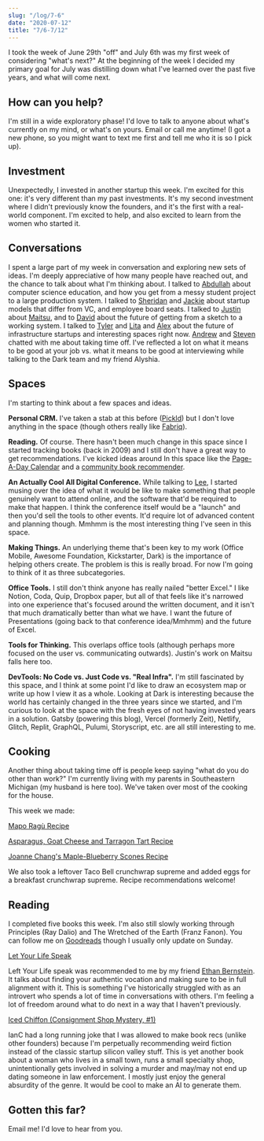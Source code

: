 ```yaml
---
slug: "/log/7-6"
date: "2020-07-12"
title: "7/6-7/12"
---
```


I took the week of June 29th "off" and July 6th was my first week of considering "what's next?"  At the beginning of the week I decided my primary goal for July was distilling down what I've learned over the past five years, and what will come next. 

## How can you help?

I'm still in a wide exploratory phase! I'd love to talk to anyone about what's currently on my mind, or what's on yours. Email or call me anytime! (I got a new phone, so you might want to text me first and tell me who it is so I pick up).

## Investment

Unexpectedly, I invested in another startup this week. I'm excited for this one: it's very different than my past investments. It's my second investment where I didn't previously know the founders, and it's the first with a real-world component. I'm excited to help, and also excited to learn from the women who started it.

## Conversations

I spent a large part of my week in conversation and exploring new sets of ideas. I'm deeply appreciative of how many people have reached out, and the chance to talk about what I'm thinking about. I talked to [Abdullah](https://twitter.com/Abdulla28177199) about computer science education, and how you get from a messy student project to a large production system. I talked to [Sheridan](https://twitter.com/sheridanvk) and [Jackie](https://twitter.com/jackiehluo) about startup models that differ from VC, and employee board seats. I talked to [Justin](https://twitter.com/jedmund) about [Maitsu](https://maitsu.co/), and to [David](davidhoang) about the future of getting from a sketch to a working system. I talked to [Tyler](https://twitter.com/TylerJewell) and [Lita](https://twitter.com/litacho) and [Alex](https://twitter.com/hausdorff_space) about the future of infrastructure startups and interesting spaces right now. [Andrew](https://twitter.com/andrewparker) and [Steven](https://twitter.com/sbenario) chatted with me about taking time off. I've reflected a lot on what it means to be good at your job vs. what it means to be good at interviewing while talking to the Dark team and my friend Alyshia.

## Spaces

I'm starting to think about a few spaces and ideas.

**Personal CRM.** I've taken a stab at this before ([Pickld](https://blog.ellenchisa.com/startup-lockdown-day-1-pickld-cef191820107)) but I don't love anything in the space (though others really like [Fabriq](https://www.ourfabriq.com/)).

**Reading.** Of course. There hasn't been much change in this space since I started tracking books (back in 2009) and I still don't have a great way to get recommendations. I've kicked ideas around In this space like the [Page-A-Day Calendar](https://blog.ellenchisa.com/ellens-page-a-day-book-calendar-cbad860e94e4) and a [community book recommender](https://twitter.com/ellenchisa/status/1245860045469839363).

**An Actually Cool All Digital Conference.** While talking to [Lee](https://twitter.com/terronk), I started musing over the idea of what it would be like to make something that people genuinely want to attend online, and the software that'd be required to make that happen. I think the conference itself would be a "launch" and then you'd sell the tools to other events. It'd require lot of advanced content and planning though. Mmhmm is the most interesting thing I've seen in this space.

**Making Things.** An underlying theme that's been key to my work (Office Mobile, Awesome Foundation, Kickstarter, Dark) is the importance of helping others create. The problem is this is really broad. For now I'm going to think of it as three subcategories.

**Office Tools.** I still don't think anyone has really nailed "better Excel." I like Notion, Coda, Quip, Dropbox paper, but all of that feels like it's narrowed into one experience that's focused around the written document, and it isn't that much dramatically better than what we have. I want the future of Presentations (going back to that conference idea/Mmhmm) and the future of Excel.

**Tools for Thinking.** This overlaps office tools (although perhaps more focused on the user vs. communicating outwards). Justin's work on Maitsu falls here too.

**DevTools: No Code vs. Just Code vs. "Real Infra".** I'm still fascinated by this space, and I think at some point I'd like to draw an ecosystem map or write up how I view it as a whole. Looking at Dark is interesting because the world has certainly changed in the three years since we started, and I'm curious to look at the space with the fresh eyes of not having invested years in a solution. Gatsby (powering this blog), Vercel (formerly Zeit), Netlify, Glitch, Replit, GraphQL, Pulumi, Storyscript, etc. are all still interesting to me.

## Cooking

Another thing about taking time off is people keep saying "what do you do other than work?" I'm currently living with my parents in Southeastern Michigan (my husband is here too). We've taken over most of the cooking for the house.

This week we made:

[Mapo Ragù Recipe](https://cooking.nytimes.com/recipes/1018404-mapo-ragu?action=click&module=RecipeBox&pgType=recipebox-page&region=all&rank=13)

[Asparagus, Goat Cheese and Tarragon Tart Recipe](https://cooking.nytimes.com/recipes/1020920-asparagus-goat-cheese-and-tarragon-tart)

[Joanne Chang's Maple-Blueberry Scones Recipe](https://cooking.nytimes.com/recipes/1021206-joanne-changs-maple-blueberry-scones)

We also took a leftover Taco Bell crunchwrap supreme and added eggs for a breakfast crunchwrap supreme. Recipe recommendations welcome!

## Reading

I completed five books this week. I'm also still slowly working through Principles (Ray Dalio) and The Wretched of the Earth (Franz Fanon). You can follow me on [Goodreads](https://www.goodreads.com/ellenchisa) though I usually only update on Sunday.

[Let Your Life Speak](https://www.goodreads.com/book/show/67862.Let_Your_Life_Speak)

Left Your Life speak was recommended to me by my friend [Ethan Bernstein](https://twitter.com/ethanzbernstein). It talks about finding your authentic vocation and making sure to be in full alignment with it. This is something I've historically struggled with as an introvert who spends a lot of time in conversations with  others. I'm feeling a lot of freedom around what to do next in a way that I haven't previously.

[Iced Chiffon (Consignment Shop Mystery, #1)](https://www.goodreads.com/book/show/13543164-iced-chiffon)

IanC had a long running joke that I was allowed to make book recs (unlike other founders) because I'm perpetually recommending weird fiction instead of the classic startup silicon valley stuff. This is yet another book about a woman who lives in a small town, runs a small specialty shop, unintentionally gets involved in solving a murder and may/may not end up dating someone in law enforcement. I mostly just enjoy the general absurdity of the genre. It would be cool to make an AI to generate them. 

## Gotten this far?

Email me! I'd love to hear from you.